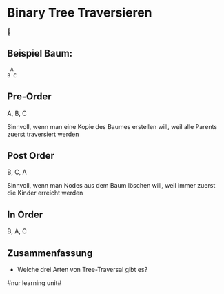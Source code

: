 # Binary Tree Traversieren 
🌳

## Beispiel Baum:
	 A
	B C

## Pre-Order

A, B, C

Sinnvoll, wenn man eine Kopie des Baumes erstellen will, weil alle Parents zuerst traversiert werden

## Post Order

B, C, A

Sinnvoll, wenn man Nodes aus dem Baum löschen will, weil immer zuerst die Kinder erreicht werden

## In Order

B, A, C

## Zusammenfassung
- Welche drei Arten von Tree-Traversal gibt es?


#nur learning unit#